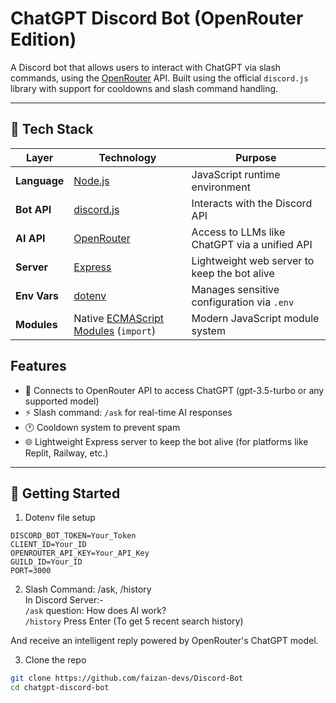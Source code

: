 # ChatGPT Discord Bot (OpenRouter Edition)

A Discord bot that allows users to interact with ChatGPT via slash commands, using the [OpenRouter](https://openrouter.ai) API. Built using the official `discord.js` library with support for cooldowns and slash command handling.

---

## 🧰 Tech Stack

| Layer        | Technology                                                              | Purpose                                       |
| ------------ | ----------------------------------------------------------------------- | --------------------------------------------- |
| **Language** | [Node.js](https://nodejs.org)                                           | JavaScript runtime environment                |
| **Bot API**  | [discord.js](https://discord.js.org)                                    | Interacts with the Discord API                |
| **AI API**   | [OpenRouter](https://openrouter.ai)                                     | Access to LLMs like ChatGPT via a unified API |
| **Server**   | [Express](https://expressjs.com)                                        | Lightweight web server to keep the bot alive  |
| **Env Vars** | [dotenv](https://github.com/motdotla/dotenv)                            | Manages sensitive configuration via `.env`    |
| **Modules**  | Native [ECMAScript Modules](https://nodejs.org/api/esm.html) (`import`) | Modern JavaScript module system               |

## Features

- 🔗 Connects to OpenRouter API to access ChatGPT (gpt-3.5-turbo or any supported model)
- ⚡ Slash command: `/ask` for real-time AI responses
- 🕐 Cooldown system to prevent spam
- 🌐 Lightweight Express server to keep the bot alive (for platforms like Replit, Railway, etc.)

---

## 🚀 Getting Started

1.  Dotenv file setup

```env
DISCORD_BOT_TOKEN=Your_Token
CLIENT_ID=Your_ID
OPENROUTER_API_KEY=Your_API_Key
GUILD_ID=Your_ID
PORT=3000
```

2. Slash Command: /ask, /history <br>
   In Discord Server:- <br>
   `/ask` question: How does AI work? <br>
   `/history` Press Enter (To get 5 recent search history)

And receive an intelligent reply powered by OpenRouter's ChatGPT model.

3. Clone the repo

```bash
git clone https://github.com/faizan-devs/Discord-Bot
cd chatgpt-discord-bot
```
